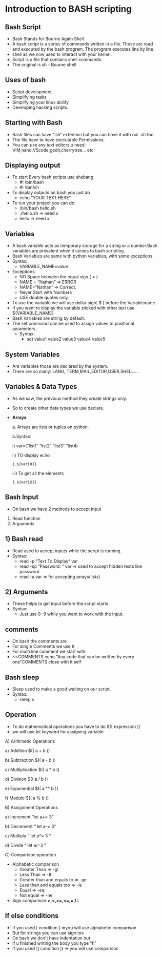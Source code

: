 # Introduction to BASH scripting
## Bash Script
- Bash Stands for Bourne Again Shell
- A bash script is a series of commands written in a file. These are read and executed by the bash program. The program executes line by line. 
- shell as we now  used to interact with your kernel.
- Script is a file that contains shell commands.
- The original is sh - Bourne shell
## Uses of bash
- Script development
- Simplifying tasks
- Simplifying your linux ability
- Developing hacking scripts.
## Starting with Bash
- Bash files can have “.sh” extention but you can have it with out .sh too
- The file have to have executable Permissions.
- You can use any text editors u need: VIM,nano,VScode,gedit,cherrytree… etc
## Displaying output
- To start Every bash scripts use shebang.
  - #! /bin/bash
  - #! /bin/sh
- To display outputs on bash you just do
  - echo “YOUR TEXT HERE”
- To run your project you can do:
  - /bin/bash hello.sh
  - ./hello.sh -> need x
  - hello -> need x
## Variables
- A bash variable acts as temporary storage for a string or a number.Bash variables are prevalent when it comes to bash scripting.
- Bash Variables are same with python variables, with some exceptions.
- Syntax:
  - VARIABLE_NAME=value
- Exceptions:
  - NO Space between the equal sign ( = )
  - NAME = “Nathan” => ERROR
  - NAME=”Nathan” => Correct.
  - Never Start with Numbers
  - USE double quotes only.
- To use the variable we will use dollar sign( $ ) before the Variablename
- If you want to display the variable sticked with other text use ${VARIABLE_NAME}
- Bash Variables are string by default.
- The set command can be used to assign values to positional parameters.
  - Syntax:
    - set value1 value2 value3 value4 value5
## System Variables
- Are variables those are declared by the system.
- There are so many: LANG, TERM,MAIL,EDITOR,USER,SHELL….
## Variables & Data Types
- As we saw, the previous method they create strings only.
- So to create other data types we use declare.
- **Arrays**

  a. Arrays are lists or tuples on python.

  b.Syntax:

   i) var=(“list1” “list2” “list3” “list4)

   ii) TO display echo

      1.${var[0]}

   iii) To get all the elements

      1.${var[@]}
## Bash Input
- On bash we have 2 methods to accept input
1. Read function
2. Arguments
## 1) Bash read
- Read used to accept inputs while the script is running.
- Syntax:
  - read -p “Text To Display” var
  - read -sp “Password: ” var => used to accept hidden texts like password.
  - read -a var => for accepting arrays(lists)
## 2) Arguments
- These helps to get input before the script starts
- Syntax:
  - Just use $0-$9 while you want to work with the input.
## comments
- On bash the comments are
 - For single Comments we use #
 - For multi line comment we start with
  - <<COMMENTS
echo "Any code that can be written by every one"COMMENTS close with it self
## Bash sleep
- Sleep used to make a good waiting on our script.
- Syntax:
  - sleep <number>s
## Operation
- To do mathematical operations you have to do $(( expression ))
- we will use let keyword for assigning variable

A) Arithmetic Operations

   a) Addition $(( a + b ))

   b) Subtraction $(( a - b ))

   c) Multiplication $(( a * b ))

   d) Division $(( a / b ))

   e) Exponential $(( a ** b ))

   f) Modulo $(( a % b ))

B) Assignment Operations

   a) Increment “let a+= 3”

   b) Decrement “ let a-= 3”

   c) Multiply “ let a*= 3 “

   d) Divide “ let a/=3 “
   
C) Comparison operation
- Alphabetic comparison 
  - Greater Than => -gt
  - Less Than => -lt
  - Greater than and equals to => -ge
  - Less than and equals too => -le
  - Equal => -eq
  - Not equal => -ne
- Sign comparison
**>,<,>=,<=,=,!=**
## If else conditions
- If you used [ condition ] =>you will use alphabetic comparison
- But for strings you can use sign too
- On bash we don't have indentation but
- if u finished writing the body you type “fi”
- If you used (( condition )) => you will use comparison
